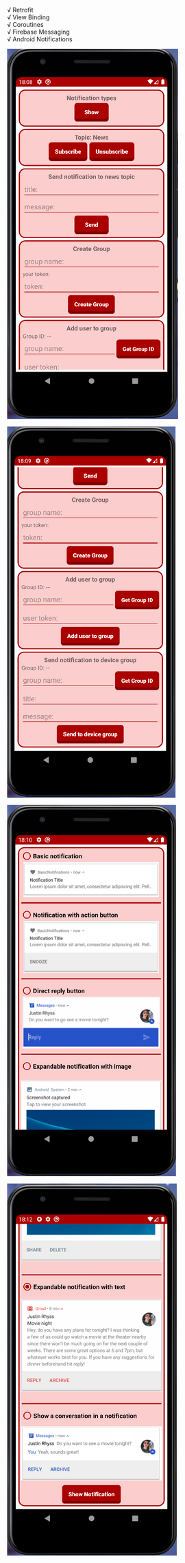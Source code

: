 √ Retrofit <br/>
√ View Binding <br/>
√ Coroutines <br/>
√ Firebase Messaging <br/>
√ Android Notifications <br/>

![Resim](https://github.com/Sedat-Uluisik/FirebaseNotificationDemo/blob/master/app_images/Screen_1.PNG) <br/>

![Resim](https://github.com/Sedat-Uluisik/FirebaseNotificationDemo/blob/master/app_images/Screen_2.PNG) <br/>

![Resim](https://github.com/Sedat-Uluisik/FirebaseNotificationDemo/blob/master/app_images/Screen_3.PNG) <br/>

![Resim](https://github.com/Sedat-Uluisik/FirebaseNotificationDemo/blob/master/app_images/Screen_4.PNG) <br/>
